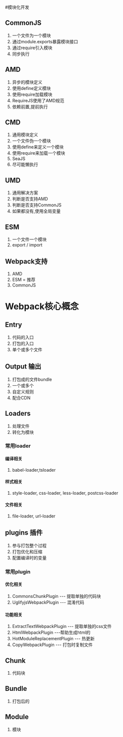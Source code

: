 #模块化开发
## CommonJS
1.	一个文件为一个模块
2. 通过module.exports暴露模块接口
3. 通过require引入模块
4. 同步执行

## AMD
1.	异步的模块定义
2. 使用define定义模块
3. 使用require加载模块
4. RequireJS使用了AMD规范
5. 依赖前置,提前执行

## CMD
1.	通用模块定义
2. 一个文件伪一个模块
3. 使用define来定义一个模块
4. 使用require来加载一个模块
5. SeaJS
6. 尽可能懒执行

## UMD
1.	通用解决方案
2. 判断是否支持AMD
3.  判断是否支持CommonJS
4. 如果都没有,使用全局变量

## ESM
1.	一个文件一个模块
2. export / import


## Webpack支持
1.	AMD
2. ESM  = 推荐
3. CommonJS

# Webpack核心概念
##	Entry  
1.	代码的入口
2. 打包的入口
3. 单个或多个文件


## Output  输出
1.	打包成的文件bundle
2. 一个或多个
3. 自定义规则
4. 配合CDN

## Loaders  
1.	处理文件
2. 转化为模块

### 常用loader
####	编译相关
1.	babel-loader,tsloader

#### 样式相关
1.	style-loader, css-loader, less-loader, postcss-loader

#### 文件相关
1.	file-loader, url-loader

## plugins  插件
1.	参与打包整个过程
2. 打包优化和压缩
3. 配置编译时的变量

### 常用plugin
#### 优化相关
1.	CommonsChunkPlugin    --- 提取单独的代码块
2. UglifyjsWebpackPlugin   ---  混淆代码

#### 功能相关
1.	ExtractTextWebpackPlugin		---	提取单独的css文件
2. HtmlWebpackPlugin		---帮助生成html的
3. HotModuleReplacementPlugin		---	热更新
4. CopyWebpackPlugin	--- 打包时复制文件

## Chunk
1.	代码块

## Bundle
1.	打包后的

## Module
1.	模块







































